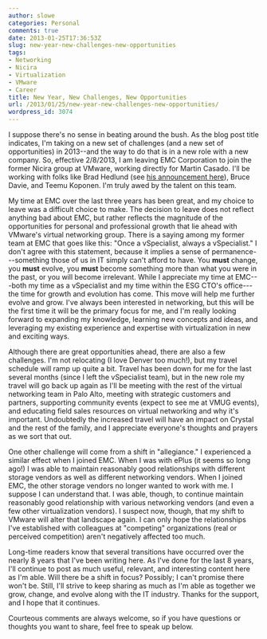 ```yaml
---
author: slowe
categories: Personal
comments: true
date: 2013-01-25T17:36:53Z
slug: new-year-new-challenges-new-opportunities
tags:
- Networking
- Nicira
- Virtualization
- VMware
- Career
title: New Year, New Challenges, New Opportunities
url: /2013/01/25/new-year-new-challenges-new-opportunities/
wordpress_id: 3074
---
```


I suppose there's no sense in beating around the bush. As the blog post title indicates, I'm taking on a new set of challenges (and a new set of opportunities) in 2013--and the way to do that is in a new role with a new company. So, effective 2/8/2013, I am leaving EMC Corporation to join the former Nicira group at VMware, working directly for Martin Casado. I'll be working with folks like Brad Hedlund (see [his announcement here](http://bradhedlund.com/2012/12/04/the-start-of-an-epic-adventure-with-vmware-advancing-the-software-defined-virtual-network/)), Bruce Davie, and Teemu Koponen. I'm truly awed by the talent on this team.

My time at EMC over the last three years has been great, and my choice to leave was a difficult choice to make. The decision to leave does not reflect anything bad about EMC, but rather reflects the magnitude of the opportunities for personal and professional growth that lie ahead with VMware's virtual networking group. There is a saying among my former team at EMC that goes like this: "Once a vSpecialist, always a vSpecialist." I don't agree with this statement, because it implies a sense of permanence---something those of us in IT simply can't afford to have. You **must** change, you **must** evolve, you **must** become something more than what you were in the past, or you will become irrelevant. While I appreciate my time at EMC---both my time as a vSpecialist and my time within the ESG CTO's office---the time for growth and evolution has come. This move will help me further evolve and grow. I've always been interested in networking, but this will be the first time it will be the primary focus for me, and I'm really looking forward to expanding my knowledge, learning new concepts and ideas, and leveraging my existing experience and expertise with virtualization in new and exciting ways.

Although there are great opportunities ahead, there are also a few challenges. I'm not relocating (I love Denver too much!), but my travel schedule will ramp up quite a bit. Travel has been down for me for the last several months (since I left the vSpecialist team), but in the new role my travel will go back up again as I'll be meeting with the rest of the virtual networking team in Palo Alto, meeting with strategic customers and partners, supporting community events (expect to see me at VMUG events), and educating field sales resources on virtual networking and why it's important. Undoubtedly the increased travel will have an impact on Crystal and the rest of the family, and I appreciate everyone's thoughts and prayers as we sort that out.

One other challenge will come from a shift in "allegiance." I experienced a similar effect when I joined EMC. When I was with ePlus (it seems so long ago!) I was able to maintain reasonably good relationships with different storage vendors as well as different networking vendors. When I joined EMC, the other storage vendors no longer wanted to work with me. I suppose I can understand that. I was able, though, to continue maintain reasonably good relationship with various networking vendors (and even a few other virtualization vendors). I suspect now, though, that my shift to VMware will alter that landscape again. I can only hope the relationships I've established with colleagues at "competing" organizations (real or perceived competition) aren't negatively affected too much.

Long-time readers know that several transitions have occurred over the nearly 8 years that I've been writing here. As I've done for the last 8 years, I'll continue to post as much useful, relevant, and interesting content here as I'm able. Will there be a shift in focus? Possibly; I can't promise there won't be. Still, I'll strive to keep sharing as much as I'm able as together we grow, change, and evolve along with the IT industry. Thanks for the support, and I hope that it continues.

Courteous comments are always welcome, so if you have questions or thoughts you want to share, feel free to speak up below.
